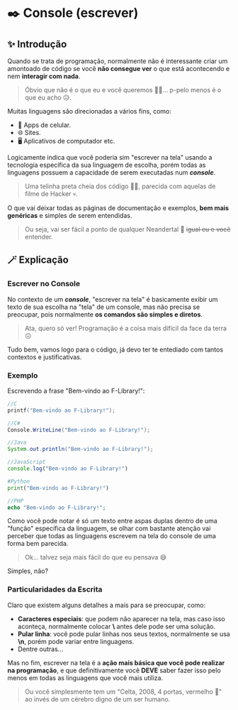 # ✒️ Console (escrever)
## ✨ Introdução
Quando se trata de programação, normalmente não é interessante criar um amontoado de código se você **não consegue ver** o que está acontecendo e nem **interagir com nada**.
> Óbvio que não é o que eu e você queremos 🫵😠... p-pelo menos é o que eu acho 😥.

Muitas linguagens são direcionadas a vários fins, como:
- 📱 Apps de celular.
- 🌐 Sites.
- 🖥️ Aplicativos de computador etc.

Logicamente indica que você poderia sim "escrever na tela" usando a tecnologia específica da sua linguagem de escolha, porém todas as linguagens possuem a capacidade de serem executadas num ***console***.
> Uma telinha preta cheia dos código 👩‍💻, parecida com aquelas de filme de Hacker 💀.

O que vai deixar todas as páginas de documentação e exemplos, **bem mais genéricas** e simples de serem entendidas.
> Ou seja, vai ser fácil a ponto de qualquer Neandertal 🦖 ~~igual eu e você~~ entender.

## 🪄 Explicação
###  Escrever no Console
No contexto de um ***console***, "escrever na tela" é basicamente exibir um texto de sua escolha na "tela" de um console, mas não precisa se preocupar, pois normalmente **os comandos são simples e diretos**.
> Ata, quero só ver! Programação é a coisa mais difícil da face da terra 😖

Tudo bem, vamos logo para o código, já devo ter te entediado com tantos contextos e justificativas.

### Exemplo
Escrevendo a frase "Bem-vindo ao F-Library!":
```c
//C
printf("Bem-vindo ao F-Library!");
```
```csharp
//C#
Console.WriteLine("Bem-vindo ao F-Library!");
```
```java
//Java
System.out.println("Bem-vindo ao F-Library!");
```
```js
//JavaScript
console.log("Bem-vindo ao F-Library!")
```
```python
#Python
print("Bem-vindo ao F-Library!")
```
```php
//PHP
echo "Bem-vindo ao F-Library!";
```

Como você pode notar é só um texto entre aspas duplas dentro de uma "função" específica da linguagem, se olhar com bastante atenção vai perceber que todas as linguagens escrevem na tela do console de uma forma bem parecida.
> Ok... talvez seja mais fácil do que eu pensava 😅

Simples, não?

### Particularidades da Escrita

Claro que existem alguns detalhes a mais para se preocupar, como:
- **Caracteres especiais**: que podem não aparecer na tela, mas caso isso aconteça, normalmente colocar **\\** antes dele pode ser uma solução.
- **Pular linha**: você pode pular linhas nos seus textos, normalmente se usa **\n**, porém pode variar entre linguagens.
- Dentre outras...

Mas no fim, escrever na tela é a **ação mais básica que você pode realizar na programação**, e que definitivamente você **DEVE** saber fazer isso pelo menos em todas as linguagens que você mais utiliza.
> Ou você simplesmente tem um "Celta, 2008, 4 portas, vermelho 🚗" ao invés de um cérebro digno de um ser humano.
